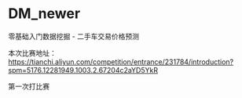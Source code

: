 # DM_newer
零基础入门数据挖掘 - 二手车交易价格预测

本次比赛地址：https://tianchi.aliyun.com/competition/entrance/231784/introduction?spm=5176.12281949.1003.2.67204c2aYD5YkR

第一次打比赛
